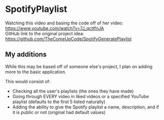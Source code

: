 # SpotifyPlaylist
Watching this video and basing the code off of her video:
https://www.youtube.com/watch?v=7J_qcttfnJA  
GitHub link to the original project idea: https://github.com/TheComeUpCode/SpotifyGeneratePlaylist

## My additions
While this may be based off of someone else's project, I plan on adding more to the basic application.

This would consist of:

* Checking all the user's playlists (the ones they have made)
* Going through EVERY video in liked videos or a specified YouTube playlist (defaults to the first 5 listed naturally)
* Adding the ability to give the Spotify playlist a name, description, and if it is public or not (original had default values)
